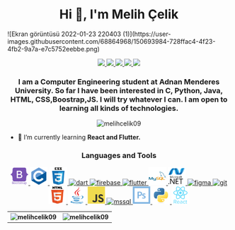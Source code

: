
<h1 align="center">Hi 👋, I'm Melih Çelik</h1>
![Ekran görüntüsü 2022-01-23 220403 (1)](https://user-images.githubusercontent.com/68864968/150693984-728ffac4-4f23-4fb2-9a7a-e7c5752eebbe.png)
<p align="center">
<a href="https://linkedin.com/in/melihcelik09">
<img src="https://img.shields.io/badge/LinkedIn-0077B5?style=for-the-badge&logo=linkedin&logoColor=white" />
</a><a href="mailto:melihcelikcodes@gmail.com">
<img src="https://img.shields.io/badge/mail-c14438?style=for-the-badge&logo=Gmail&logoColor=white&link=mailto:melihcelikcodes@gmail.com" />
</a>
<a href="https://www.instagram.com/melihcelik48/">
<img src="https://img.shields.io/badge/Instagram-E4405F?style=for-the-badge&logo=instagram&logoColor=white" />
</a>  
<a href="https://twitter.com/melihclk48">
<img src="https://img.shields.io/badge/Twitter-1DA1F2?style=for-the-badge&logo=twitter&logoColor=white" />
</a>   
<a href="https://www.hackerrank.com/melihcelik">
<img src="https://img.shields.io/badge/-Hackerrank-2EC866?style=for-the-badge&logo=HackerRank&logoColor=white" />
</a>   
</p>

<h3 align="center">I am a Computer Engineering student at Adnan Menderes University. So far I have been interested in C, Python, Java, HTML, CSS,Boostrap,JS. I will try whatever I can. I am open to learning all kinds of technologies.</h3>

<p align="center"> <img src="https://komarev.com/ghpvc/?username=melihcelik09&label=Profile%20views&color=0e75b6&style=flat" alt="melihcelik09" /> </p>

 - 🌱 I’m currently learning **React and Flutter.**

<h3 align="center">Languages and Tools</h3>
<p align="center"> <a href="https://getbootstrap.com" target="_blank"> <img src="https://raw.githubusercontent.com/devicons/devicon/master/icons/bootstrap/bootstrap-plain-wordmark.svg" alt="bootstrap" width="40" height="40"/> </a> <a href="https://www.cprogramming.com/" target="_blank"> <img src="https://raw.githubusercontent.com/devicons/devicon/master/icons/c/c-original.svg" alt="c" width="40" height="40"/> </a> <a href="https://www.w3schools.com/css/" target="_blank"> <img src="https://raw.githubusercontent.com/devicons/devicon/master/icons/css3/css3-original-wordmark.svg" alt="css3" width="40" height="40"/> </a><a href="https://dart.dev" target="_blank" rel="noreferrer"> <img src="https://www.vectorlogo.zone/logos/dartlang/dartlang-icon.svg" alt="dart" width="40" height="40"/> </a> <a href="https://firebase.google.com/" target="_blank" rel="noreferrer"> <img src="https://www.vectorlogo.zone/logos/firebase/firebase-icon.svg" alt="firebase" width="40" height="40"/> </a> <a href="https://flutter.dev" target="_blank" rel="noreferrer"> <img src="https://www.vectorlogo.zone/logos/flutterio/flutterio-icon.svg" alt="flutter" width="40" height="40"/> </a> <a href="https://www.mysql.com/" target="_blank" rel="noreferrer"> <img src="https://raw.githubusercontent.com/devicons/devicon/master/icons/mysql/mysql-original-wordmark.svg" alt="mysql" width="40" height="40"/> </a> <a href="https://dotnet.microsoft.com/" target="_blank"> <img src="https://raw.githubusercontent.com/devicons/devicon/master/icons/dot-net/dot-net-original-wordmark.svg" alt="dotnet" width="40" height="40"/> </a> <a href="https://www.figma.com/" target="_blank"> <img src="https://www.vectorlogo.zone/logos/figma/figma-icon.svg" alt="figma" width="40" height="40"/> </a> <a href="https://git-scm.com/" target="_blank"> <img src="https://www.vectorlogo.zone/logos/git-scm/git-scm-icon.svg" alt="git" width="40" height="40"/> </a> <a href="https://www.w3.org/html/" target="_blank"> <img src="https://raw.githubusercontent.com/devicons/devicon/master/icons/html5/html5-original-wordmark.svg" alt="html5" width="40" height="40"/> </a> <a href="https://www.java.com" target="_blank"> <img src="https://raw.githubusercontent.com/devicons/devicon/master/icons/java/java-original.svg" alt="java" width="40" height="40"/> </a> <a href="https://developer.mozilla.org/en-US/docs/Web/JavaScript" target="_blank"> <img src="https://raw.githubusercontent.com/devicons/devicon/master/icons/javascript/javascript-original.svg" alt="javascript" width="40" height="40"/> </a> <a href="https://www.microsoft.com/en-us/sql-server" target="_blank"> <img src="https://www.svgrepo.com/show/303229/microsoft-sql-server-logo.svg" alt="mssql" width="40" height="40"/> </a> <a href="https://www.photoshop.com/en" target="_blank"> <img src="https://raw.githubusercontent.com/devicons/devicon/master/icons/photoshop/photoshop-line.svg" alt="photoshop" width="40" height="40"/> </a> <a href="https://www.python.org" target="_blank"> <img src="https://raw.githubusercontent.com/devicons/devicon/master/icons/python/python-original.svg" alt="python" width="40" height="40"/> </a> <a href="https://reactjs.org/" target="_blank"> <img src="https://raw.githubusercontent.com/devicons/devicon/master/icons/react/react-original-wordmark.svg" alt="react" width="40" height="40"/> </a> </p>
<table align='center'>
 <tr>
  <th>
  <img src="https://github-readme-stats.vercel.app/api?username=melihcelik09&show_icons=true&locale=en&hide=contribs,issues&theme=github_dark&hide_border=true" alt="melihcelik09" /> </th>
 <th> <img src="https://github-readme-stats.vercel.app/api/top-langs?username=melihcelik09&show_icons=true&locale=en&layout=compact&theme=github_dark&hide_border=true" alt="melihcelik09" /></th>
 </tr>
</table>

